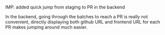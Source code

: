 IMP: added quick jump from staging to PR in the backend

In the backend, going through the batches to reach a PR is really not
convenient, directly displaying both github URL and frontend URL for each PR
makes jumping around much easier.
